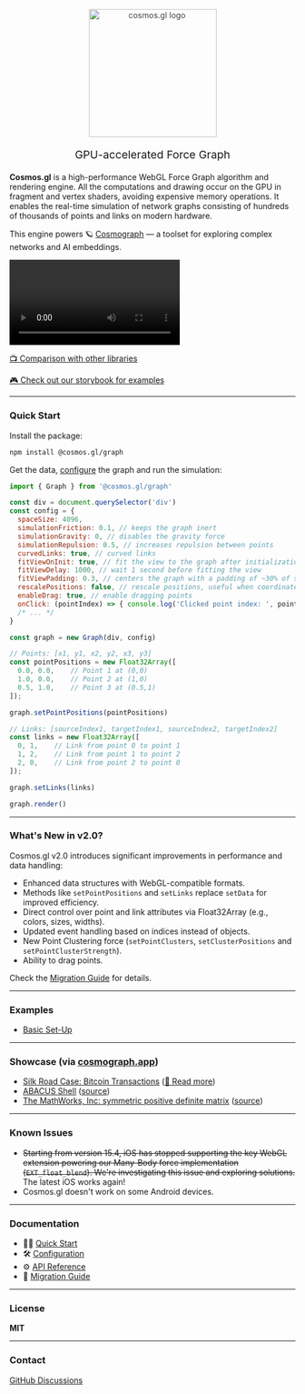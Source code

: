 
<p align="center" style="color: #444">
  <picture>
    <source media="(prefers-color-scheme: dark)" srcset="https://github.com/user-attachments/assets/1428fb58-c85e-4f9c-8f14-5be2f7c73b16">
    <source media="(prefers-color-scheme: light)" srcset="https://github.com/user-attachments/assets/44cdb7c6-2ccd-4ed0-a6c3-e9c4606559f0">
    <img align="center" width="225px" alt="cosmos.gl logo" src="https://github.com/user-attachments/assets/1428fb58-c85e-4f9c-8f14-5be2f7c73b16">
  </picture>
</p>
<p align="center" style="font-size: 1.2rem;">GPU-accelerated Force Graph</p>

**Cosmos.gl** is a high-performance WebGL Force Graph algorithm and rendering engine. All the computations and drawing occur on the GPU in fragment and vertex shaders, avoiding expensive memory operations. It enables the real-time simulation of network graphs consisting of hundreds of thousands of points and links on modern hardware.

This engine powers 🪐 [Cosmograph](http://cosmograph.app) — a toolset for exploring complex networks and AI embeddings.

<video src="https://user-images.githubusercontent.com/755708/173392407-9b05cbb6-d39e-4c2c-ab41-50900cfda823.mp4" autoplay controls alt="Demo of cosmos.gl GPU-accelerated Force Graph">
</video>

[📺 Comparison with other libraries](https://www.youtube.com/watch?v=HWk78hP8aEE)

[🎮 Check out our storybook for examples](https://cosmosgl.github.io/graph/)

---

### Quick Start

Install the package:

```bash
npm install @cosmos.gl/graph
```

Get the data, [configure](https://cosmosgl.github.io/graph/?path=/docs/configuration--docs) the graph and run the simulation:

```javascript
import { Graph } from '@cosmos.gl/graph'

const div = document.querySelector('div')
const config = {
  spaceSize: 4096,
  simulationFriction: 0.1, // keeps the graph inert
  simulationGravity: 0, // disables the gravity force
  simulationRepulsion: 0.5, // increases repulsion between points
  curvedLinks: true, // curved links
  fitViewOnInit: true, // fit the view to the graph after initialization
  fitViewDelay: 1000, // wait 1 second before fitting the view
  fitViewPadding: 0.3, // centers the graph with a padding of ~30% of screen
  rescalePositions: false, // rescale positions, useful when coordinates are too small
  enableDrag: true, // enable dragging points
  onClick: (pointIndex) => { console.log('Clicked point index: ', pointIndex) },
  /* ... */
}

const graph = new Graph(div, config)

// Points: [x1, y1, x2, y2, x3, y3]
const pointPositions = new Float32Array([
  0.0, 0.0,    // Point 1 at (0,0)
  1.0, 0.0,    // Point 2 at (1,0)
  0.5, 1.0,    // Point 3 at (0.5,1)
]);

graph.setPointPositions(pointPositions)

// Links: [sourceIndex1, targetIndex1, sourceIndex2, targetIndex2]
const links = new Float32Array([
  0, 1,    // Link from point 0 to point 1
  1, 2,    // Link from point 1 to point 2
  2, 0,    // Link from point 2 to point 0
]);

graph.setLinks(links)

graph.render()
```

---

### What's New in v2.0?

Cosmos.gl v2.0 introduces significant improvements in performance and data handling:

- Enhanced data structures with WebGL-compatible formats.
- Methods like `setPointPositions` and `setLinks` replace `setData` for improved efficiency.
- Direct control over point and link attributes via Float32Array (e.g., colors, sizes, widths).
- Updated event handling based on indices instead of objects.
- New Point Clustering force (`setPointClusters`, `setClusterPositions` and `setPointClusterStrength`).
- Ability to drag points.

Check the [Migration Guide](./cosmos-2-0-migration-notes.md) for details.

---

### Examples

- [Basic Set-Up](https://cosmosgl.github.io/graph/?path=/story/examples-beginners--basic-set-up)

---

### Showcase (via [cosmograph.app](https://cosmograph.app))

- [Silk Road Case: Bitcoin Transactions](https://cosmograph.app/run/?data=https://cosmograph.app/data/184R7cFG-4lv.csv) ([📄 Read more](https://medium.com/@cosmograph.app/visualizing-darknet-6846dec7f1d7))
- [ABACUS Shell](https://cosmograph.app/run/?data=https://cosmograph.app/data/ABACUS_shell_hd.csv) ([source](http://sparse.tamu.edu/Puri/ABACUS_shell_hd))
- [The MathWorks, Inc: symmetric positive definite matrix](https://cosmograph.app/run/?data=https://cosmograph.app/data/Kuu.csv) ([source](https://sparse.tamu.edu/MathWorks/Kuu))

---

### Known Issues

- ~~Starting from version 15.4, iOS has stopped supporting the key WebGL extension powering our Many-Body force implementation (`EXT_float_blend`). We're investigating this issue and exploring solutions.~~ The latest iOS works again!
- Cosmos.gl doesn't work on some Android devices.


---

### Documentation
- 🧑‍💻 [Quick Start](https://cosmosgl.github.io/graph/?path=/docs/welcome-to-cosmos--docs)
- 🛠 [Configuration](https://cosmosgl.github.io/graph/?path=/docs/configuration--docs)
- ⚙️ [API Reference](https://cosmosgl.github.io/graph/?path=/docs/api-reference--docs)
- 🚀 [Migration Guide](https://github.com/cosmosgl/graph/blob/main/cosmos-2-0-migration-notes.md)

---

### License

**MIT**

---

### Contact

[GitHub Discussions](https://github.com/orgs/cosmosgl/discussions)
